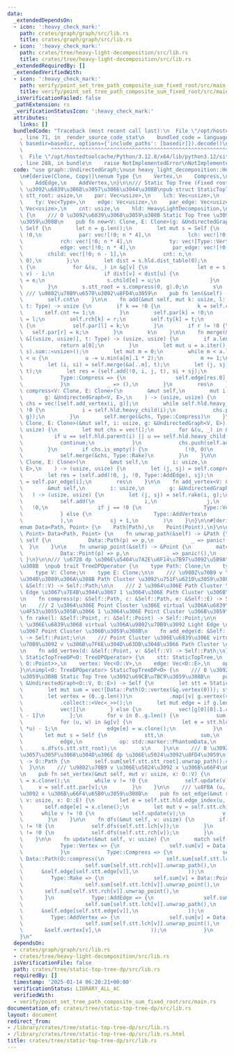 ```yaml
---
data:
  _extendedDependsOn:
  - icon: ':heavy_check_mark:'
    path: crates/graph/graph/src/lib.rs
    title: crates/graph/graph/src/lib.rs
  - icon: ':heavy_check_mark:'
    path: crates/tree/heavy-light-decomposition/src/lib.rs
    title: crates/tree/heavy-light-decomposition/src/lib.rs
  _extendedRequiredBy: []
  _extendedVerifiedWith:
  - icon: ':heavy_check_mark:'
    path: verify/point_set_tree_path_composite_sum_fixed_root/src/main.rs
    title: verify/point_set_tree_path_composite_sum_fixed_root/src/main.rs
  _isVerificationFailed: false
  _pathExtension: rs
  _verificationStatusIcon: ':heavy_check_mark:'
  attributes:
    links: []
  bundledCode: "Traceback (most recent call last):\n  File \"/opt/hostedtoolcache/Python/3.12.8/x64/lib/python3.12/site-packages/onlinejudge_verify/documentation/build.py\"\
    , line 71, in _render_source_code_stat\n    bundled_code = language.bundle(stat.path,\
    \ basedir=basedir, options={'include_paths': [basedir]}).decode()\n          \
    \         ^^^^^^^^^^^^^^^^^^^^^^^^^^^^^^^^^^^^^^^^^^^^^^^^^^^^^^^^^^^^^^^^^^^^^^^^^^^^^^^^^\n\
    \  File \"/opt/hostedtoolcache/Python/3.12.8/x64/lib/python3.12/site-packages/onlinejudge_verify/languages/rust.py\"\
    , line 288, in bundle\n    raise NotImplementedError\nNotImplementedError\n"
  code: "use graph::UndirectedGraph;\nuse heavy_light_decomposition::HeavyLightDecomposition;\n\
    \n#[derive(Clone, Copy)]\nenum Type {\n    Vertex,\n    Compress,\n    Rake,\n\
    \    AddEdge,\n    AddVertex,\n}\n\n/// Static Top Tree (Fixed root)  \n/// 0\
    \ \u3092\u6839\u3068\u3057\u3066\u3044\u308B\npub struct StaticTopTree {\n   \
    \ stt_root: usize,\n    par: Vec<usize>,\n    lch: Vec<usize>,\n    rch: Vec<usize>,\n\
    \    ty: Vec<Type>,\n    edge: Vec<usize>,\n    par_edge: Vec<usize>,\n    child:\
    \ Vec<usize>,\n    cnt: usize,\n    hld: HeavyLightDecomposition,\n}\n\nimpl StaticTopTree\
    \ {\n    /// 0 \u3092\u6839\u3068\u3059\u308B Static Top Tree \u3092\u69CB\u7BC9\
    \u3059\u308B\n    pub fn new<V: Clone, E: Clone>(g: &UndirectedGraph<V, E>) ->\
    \ Self {\n        let n = g.len();\n        let mut s = Self {\n            stt_root:\
    \ !0,\n            par: vec![!0; n * 4],\n            lch: vec![!0; n * 4],\n\
    \            rch: vec![!0; n * 4],\n            ty: vec![Type::Vertex; n * 4],\n\
    \            edge: vec![!0; n * 4],\n            par_edge: vec![!0; n],\n    \
    \        child: vec![!0; n - 1],\n            cnt: n,\n            hld: HeavyLightDecomposition::new(g,\
    \ 0),\n        };\n        let dist = s.hld.dist_table(0);\n        for v in 0..n\
    \ {\n            for &(u, _) in &g[v] {\n                let e = s.hld.edge_index(u,\
    \ v) - 1;\n                if dist[v] < dist[u] {\n                    s.par_edge[u]\
    \ = e;\n                    s.child[e] = u;\n                }\n            }\n\
    \        }\n        s.stt_root = s.compress(0, g).0;\n        s\n    }\n\n   \
    \ /// \u9802\u70B9\u6570\u3092\u8FD4\u3059\n    pub fn len(&self) -> usize {\n\
    \        self.cnt\n    }\n\n    fn add(&mut self, mut k: usize, l: usize, r: usize,\
    \ t: Type) -> usize {\n        if k == !0 {\n            k = self.cnt;\n     \
    \       self.cnt += 1;\n        }\n        self.par[k] = !0;\n        self.lch[k]\
    \ = l;\n        self.rch[k] = r;\n        self.ty[k] = t;\n        if l != !0\
    \ {\n            self.par[l] = k;\n        }\n        if r != !0 {\n         \
    \   self.par[r] = k;\n        }\n        k\n    }\n\n    fn merge(&mut self, a:\
    \ &[(usize, usize)], t: Type) -> (usize, usize) {\n        if a.len() == 1 {\n\
    \            return a[0];\n        }\n        let mut u = a.iter().map(|&(_, s)|\
    \ s).sum::<usize>();\n        let mut m = 0;\n        while m < a.len() && a[m].1\
    \ < u {\n            u -= u.min(a[m].1 * 2);\n            m += 1;\n        }\n\
    \        let (i, si) = self.merge(&a[..m], t);\n        let (j, sj) = self.merge(&a[m..],\
    \ t);\n        let res = (self.add(!0, i, j, t), si + sj);\n        match t {\n\
    \            Type::Compress => {\n                self.edge[res.0] = self.par_edge[a[m].0];\n\
    \            }\n            _ => (),\n        }\n        res\n    }\n\n    fn\
    \ compress<V: Clone, E: Clone>(\n        &mut self,\n        mut i: usize,\n \
    \       g: &UndirectedGraph<V, E>,\n    ) -> (usize, usize) {\n        let mut\
    \ chs = vec![self.add_vertex(i, g)];\n        while self.hld.heavy_child(i) !=\
    \ !0 {\n            i = self.hld.heavy_child(i);\n            chs.push(self.add_vertex(i,\
    \ g));\n        }\n        self.merge(&chs, Type::Compress)\n    }\n\n    fn rake<V:\
    \ Clone, E: Clone>(&mut self, i: usize, g: &UndirectedGraph<V, E>) -> (usize,\
    \ usize) {\n        let mut chs = vec![];\n        for &(u, _) in &g[i] {\n  \
    \          if u == self.hld.parent(i) || u == self.hld.heavy_child(i) {\n    \
    \            continue;\n            }\n            chs.push(self.add_edge(u, g));\n\
    \        }\n        if chs.is_empty() {\n            (!0, 0)\n        } else {\n\
    \            self.merge(&chs, Type::Rake)\n        }\n    }\n\n    fn add_edge<V:\
    \ Clone, E: Clone>(\n        &mut self,\n        i: usize,\n        g: &UndirectedGraph<V,\
    \ E>,\n    ) -> (usize, usize) {\n        let (j, sj) = self.compress(i, g);\n\
    \        let res = (self.add(!0, j, !0, Type::AddEdge), sj);\n        self.edge[res.0]\
    \ = self.par_edge[i];\n        res\n    }\n\n    fn add_vertex<V: Clone, E: Clone>(\n\
    \        &mut self,\n        i: usize,\n        g: &UndirectedGraph<V, E>,\n \
    \   ) -> (usize, usize) {\n        let (j, sj) = self.rake(i, g);\n        (\n\
    \            self.add(\n                i,\n                j,\n             \
    \   !0,\n                if j == !0 {\n                    Type::Vertex\n    \
    \            } else {\n                    Type::AddVertex\n                },\n\
    \            ),\n            sj + 1,\n        )\n    }\n}\n\n#[derive(Clone)]\n\
    enum Data<Path, Point> {\n    Path(Path),\n    Point(Point),\n}\n\nimpl<Path,\
    \ Point> Data<Path, Point> {\n    fn unwrap_path(&self) -> &Path {\n        match\
    \ self {\n            Data::Path(p) => p,\n            _ => panic!(),\n      \
    \  }\n    }\n\n    fn unwrap_point(&self) -> &Point {\n        match self {\n\
    \            Data::Point(p) => p,\n            _ => panic!(),\n        }\n   \
    \ }\n}\n\n/// \u6728 dp \u306E\u5404\u7A2E\u6F14\u7B97\u3092\u5B9A\u7FA9\u3059\
    \u308B  \npub trait TreeDPOperator {\n    type Path: Clone;\n    type Point: Clone;\n\
    \    type V: Clone;\n    type E: Clone;\n\n    /// \u9802\u70B9 v \u306E\u307F\
    \u304B\u3089\u306A\u308B Path Cluster \u3092\u751F\u6210\u3059\u308B\n    fn vertex(v:\
    \ &Self::V) -> Self::Path;\n\n    /// 2 \u3064\u306E Path Cluster \u3092 Heavy\
    \ Edge \u3067\u7E4B\u3044\u3067 1 \u3064\u306E Path Cluster \u306B\u3059\u308B\
    \n    fn compress(p: &Self::Path, c: &Self::Path, e: &Self::E) -> Self::Path;\n\
    \n    /// 2 \u3064\u306E Point Cluster \u306E virtual \u306A\u6839\u3092\u5408\
    \u4F53\u3055\u305B\u3066 1 \u3064\u306E Point Cluster \u306B\u3059\u308B\n   \
    \ fn rake(l: &Self::Point, r: &Self::Point) -> Self::Point;\n\n    /// Path Cluster\
    \ \u306E\u6839\u3068 virtual \u306A\u9802\u70B9\u3092 Light Edge \u3067\u7E4B\u3044\
    \u3067 Point Cluster \u306B\u3059\u308B\n    fn add_edge(d: &Self::Path, e: &Self::E)\
    \ -> Self::Point;\n\n    /// Point Cluster \u306E\u6839\u306E virtual \u306A\u9802\
    \u70B9\u3092 v \u306B\u7F6E\u304D\u63DB\u3048\u3066 Path Cluster \u306B\u3059\u308B\
    \n    fn add_vertex(d: &Self::Point, v: &Self::V) -> Self::Path;\n}\n\npub struct\
    \ StaticTopTreeDP<O: TreeDPOperator> {\n    stt: StaticTopTree,\n    sum: Vec<Data<O::Path,\
    \ O::Point>>,\n    vertex: Vec<O::V>,\n    edge: Vec<O::E>,\n    op: std::marker::PhantomData<O>,\n\
    }\n\nimpl<O: TreeDPOperator> StaticTopTreeDP<O> {\n    /// 0 \u3092\u6839\u3068\
    \u3059\u308B Static Top Tree \u3092\u69CB\u7BC9\u3059\u308B\n    pub fn new(g:\
    \ &UndirectedGraph<O::V, O::E>) -> Self {\n        let stt = StaticTopTree::new(g);\n\
    \        let mut sum = vec![Data::Path(O::vertex(&g.vertex(0))); stt.len()];\n\
    \        let vertex = (0..g.len())\n            .map(|v| g.vertex(v).clone())\n\
    \            .collect::<Vec<_>>();\n        let mut edge = if g.len() == 1 {\n\
    \            vec![]\n        } else {\n            vec![g[0][0].1.clone(); g.len()\
    \ - 1]\n        };\n        for v in 0..g.len() {\n            sum[v] = Data::Path(O::vertex(&g.vertex(v)));\n\
    \            for (u, w) in &g[v] {\n                let e = stt.hld.edge_index(v,\
    \ *u) - 1;\n                edge[e] = w.clone();\n            }\n        }\n \
    \       let mut s = Self {\n            stt,\n            sum,\n            vertex,\n\
    \            edge,\n            op: std::marker::PhantomData,\n        };\n  \
    \      s.dfs(s.stt.stt_root);\n        s\n    }\n\n    /// 0 \u3092\u6839\u3068\
    \u3057\u305F\u3068\u304D\u306E dp \u306E\u5024\u3092\u8FD4\u3059\n    pub fn prod(&self)\
    \ -> O::Path {\n        self.sum[self.stt.stt_root].unwrap_path().clone()\n  \
    \  }\n\n    /// \u9802\u70B9 v \u306E\u5024\u3092 x \u306B\u66F4\u65B0\u3059\u308B\
    \n    pub fn set_vertex(&mut self, mut v: usize, x: O::V) {\n        self.vertex[v]\
    \ = x.clone();\n        while v != !0 {\n            self.update(v);\n       \
    \     v = self.stt.par[v];\n        }\n    }\n\n    /// \u8FBA (u, v) \u306E\u5024\
    \u3092 x \u306B\u66F4\u65B0\u3059\u308B\n    pub fn set_edge(&mut self, u: usize,\
    \ v: usize, x: O::E) {\n        let e = self.stt.hld.edge_index(u, v) - 1;\n \
    \       self.edge[e] = x.clone();\n        let mut v = self.stt.child[e];\n  \
    \      while v != !0 {\n            self.update(v);\n            v = self.stt.par[v];\n\
    \        }\n    }\n\n    fn dfs(&mut self, v: usize) {\n        if self.stt.lch[v]\
    \ != !0 {\n            self.dfs(self.stt.lch[v]);\n        }\n        if self.stt.rch[v]\
    \ != !0 {\n            self.dfs(self.stt.rch[v]);\n        }\n        self.update(v);\n\
    \    }\n\n    fn update(&mut self, v: usize) {\n        match self.stt.ty[v] {\n\
    \            Type::Vertex => {\n                self.sum[v] = Data::Path(O::vertex(&self.vertex[v]));\n\
    \            }\n            Type::Compress => {\n                self.sum[v] =\
    \ Data::Path(O::compress(\n                    self.sum[self.stt.lch[v]].unwrap_path(),\n\
    \                    self.sum[self.stt.rch[v]].unwrap_path(),\n              \
    \      &self.edge[self.stt.edge[v]],\n                ));\n            }\n   \
    \         Type::Rake => {\n                self.sum[v] = Data::Point(O::rake(\n\
    \                    self.sum[self.stt.lch[v]].unwrap_point(),\n             \
    \       self.sum[self.stt.rch[v]].unwrap_point(),\n                ));\n     \
    \       }\n            Type::AddEdge => {\n                self.sum[v] = Data::Point(O::add_edge(\n\
    \                    self.sum[self.stt.lch[v]].unwrap_path(),\n              \
    \      &self.edge[self.stt.edge[v]],\n                ));\n            }\n   \
    \         Type::AddVertex => {\n                self.sum[v] = Data::Path(O::add_vertex(\n\
    \                    self.sum[self.stt.lch[v]].unwrap_point(),\n             \
    \       &self.vertex[v],\n                ));\n            }\n        }\n    }\n\
    }\n"
  dependsOn:
  - crates/graph/graph/src/lib.rs
  - crates/tree/heavy-light-decomposition/src/lib.rs
  isVerificationFile: false
  path: crates/tree/static-top-tree-dp/src/lib.rs
  requiredBy: []
  timestamp: '2025-01-14 06:20:21+00:00'
  verificationStatus: LIBRARY_ALL_AC
  verifiedWith:
  - verify/point_set_tree_path_composite_sum_fixed_root/src/main.rs
documentation_of: crates/tree/static-top-tree-dp/src/lib.rs
layout: document
redirect_from:
- /library/crates/tree/static-top-tree-dp/src/lib.rs
- /library/crates/tree/static-top-tree-dp/src/lib.rs.html
title: crates/tree/static-top-tree-dp/src/lib.rs
---
```


